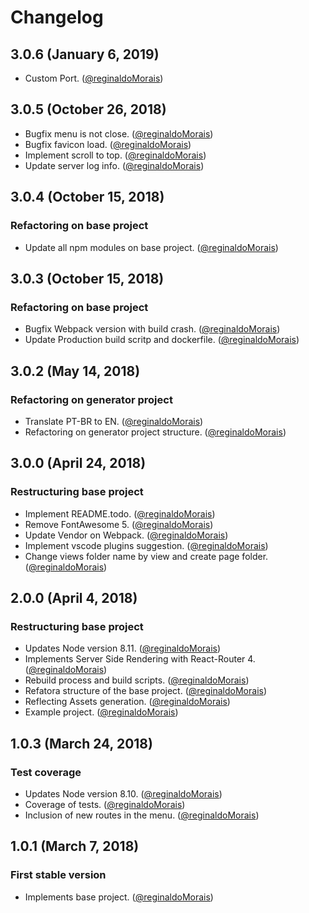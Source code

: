 # Changelog

## 3.0.6 (January 6, 2019)

* Custom Port. ([@reginaldoMorais](https://github.com/reginaldoMorais))

## 3.0.5 (October 26, 2018)

* Bugfix menu is not close. ([@reginaldoMorais](https://github.com/reginaldoMorais))
* Bugfix favicon load. ([@reginaldoMorais](https://github.com/reginaldoMorais))
* Implement scroll to top. ([@reginaldoMorais](https://github.com/reginaldoMorais))
* Update server log info. ([@reginaldoMorais](https://github.com/reginaldoMorais))

## 3.0.4 (October 15, 2018)

### Refactoring on base project

* Update all npm modules on base project. ([@reginaldoMorais](https://github.com/reginaldoMorais))

## 3.0.3 (October 15, 2018)

### Refactoring on base project

* Bugfix Webpack version with build crash. ([@reginaldoMorais](https://github.com/reginaldoMorais))
* Update Production build scritp and dockerfile. ([@reginaldoMorais](https://github.com/reginaldoMorais))

## 3.0.2 (May 14, 2018)

### Refactoring on generator project

* Translate PT-BR to EN. ([@reginaldoMorais](https://github.com/reginaldoMorais))
* Refactoring on generator project structure. ([@reginaldoMorais](https://github.com/reginaldoMorais))

## 3.0.0 (April 24, 2018)

### Restructuring base project

* Implement README.todo. ([@reginaldoMorais](https://github.com/reginaldoMorais))
* Remove FontAwesome 5. ([@reginaldoMorais](https://github.com/reginaldoMorais))
* Update Vendor on Webpack. ([@reginaldoMorais](https://github.com/reginaldoMorais))
* Implement vscode plugins suggestion. ([@reginaldoMorais](https://github.com/reginaldoMorais))
* Change views folder name by view and create page folder. ([@reginaldoMorais](https://github.com/reginaldoMorais))

## 2.0.0 (April 4, 2018)

### Restructuring base project

* Updates Node version 8.11. ([@reginaldoMorais](https://github.com/reginaldoMorais))
* Implements Server Side Rendering with React-Router 4. ([@reginaldoMorais](https://github.com/reginalofMorais))
* Rebuild process and build scripts. ([@reginaldoMorais](https://github.com/reginaldoMorais))
* Refatora structure of the base project. ([@reginaldoMorais](https://github.com/reginaldoMorais))
* Reflecting Assets generation. ([@reginaldoMorais](https://github.com/reginaldoMorais))
* Example project. ([@reginaldoMorais](https://github.com/reginaldoMorais))

## 1.0.3 (March 24, 2018)

### Test coverage

* Updates Node version 8.10. ([@reginaldoMorais](https://github.com/reginaldoMorais))
* Coverage of tests. ([@reginaldoMorais](https://github.com/reginaldoMorais))
* Inclusion of new routes in the menu. ([@reginaldoMorais](https://github.com/reginaldoMorais))

## 1.0.1 (March 7, 2018)

### First stable version

* Implements base project. ([@reginaldoMorais](https://github.com/reginaldoMorais))
